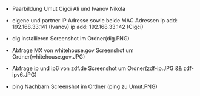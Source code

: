 - Paarbildung
Umut Cigci Ali und Ivanov Nikola 
- eigene und partner IP Adresse sowie beide MAC Adressen
ip add: 192.168.33.141 (Ivanov)
ip add: 192.168.33.142 (Cigci)

- dig installieren
Screenshot im Ordner(dig.PNG)

- Abfrage MX von whitehouse.gov
Screenshot um Ordner(whitehouse.gov.JPG)

- Abfrage ip und ip6 von zdf.de
Screenshot um Ordner(zdf-ip.JPG && zdf-ipv6.JPG)

- ping Nachbarn
Screenshot im Ordner (ping zu Umut.PNG)